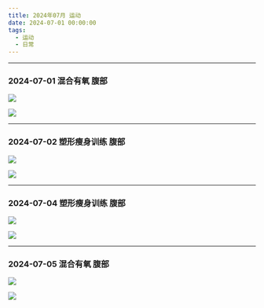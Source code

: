 ```yaml
---
title: 2024年07月 运动
date: 2024-07-01 00:00:00
tags: 
  - 运动
  - 日常
---
```


<link rel="stylesheet" href="/../css/base.css">
<link rel="stylesheet" href="/../css/center.css">
<link rel="stylesheet" href="/../css/images.css">

--- 

### 2024-07-01 混合有氧 腹部


<img class="half" src="/../images/exercise/2024-07-01_混合有氧.jpg"></img>



<img class="half" src="/../images/exercise/2024-07-01_腹部.jpg"></img>



--- 

### 2024-07-02 塑形瘦身训练 腹部


<img class="half" src="/../images/exercise/2024-07-02_塑形瘦身训练.jpg"></img>



<img class="half" src="/../images/exercise/2024-07-02_腹部.jpg"></img>



--- 

### 2024-07-04 塑形瘦身训练 腹部


<img class="half" src="/../images/exercise/2024-07-04_塑形瘦身训练.jpg"></img>



<img class="half" src="/../images/exercise/2024-07-04_腹部.jpg"></img>



--- 

### 2024-07-05 混合有氧 腹部


<img class="half" src="/../images/exercise/2024-07-05_混合有氧.jpg"></img>



<img class="half" src="/../images/exercise/2024-07-05_腹部.jpg"></img>

